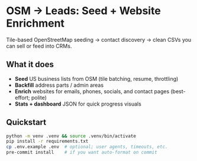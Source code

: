 # OSM → Leads: Seed + Website Enrichment

Tile-based OpenStreetMap seeding → contact discovery → clean CSVs you can sell or feed into CRMs.

## What it does
- **Seed** US business lists from OSM (tile batching, resume, throttling)
- **Backfill** address parts / admin areas
- **Enrich** websites for emails, phones, socials, and contact pages (best-effort; polite)
- **Stats + dashboard** JSON for quick progress visuals

## Quickstart
```bash
python -m venv .venv && source .venv/bin/activate
pip install -r requirements.txt
cp .env.example .env  # optional; user agents, timeouts, etc.
pre-commit install    # if you want auto-format on commit

